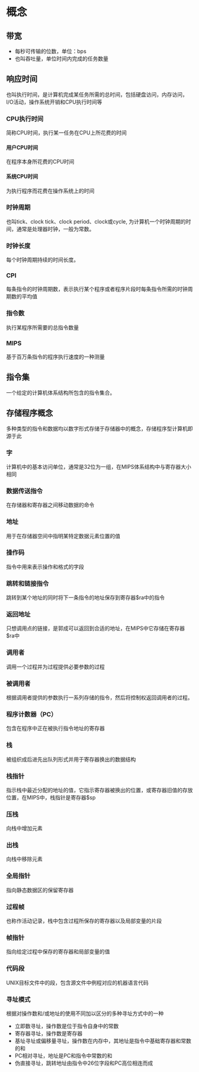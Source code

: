 # 概念

## 带宽
- 每秒可传输的位数，单位：bps
- 也叫吞吐量，单位时间内完成的任务数量

## 响应时间
也叫执行时间，是计算机完成某任务所需的总时间，包括硬盘访问，内存访问，I/O活动，操作系统开销和CPU执行时间等

### CPU执行时间
简称CPU时间，执行某一任务在CPU上所花费的时间

#### 用户CPU时间
在程序本身所花费的CPU时间

#### 系统CPU时间
为执行程序而花费在操作系统上的时间

### 时钟周期
也叫tick、clock tick、clock period、clock或cycle, 为计算机一个时钟周期的时间，通常是处理器时钟，一般为常数。

### 时钟长度
每个时钟周期持续的时间长度。

### CPI
每条指令的时钟周期数，表示执行某个程序或者程序片段时每条指令所需的时钟周期数的平均值

### 指令数
执行某程序所需要的总指令数量

### MIPS
基于百万条指令的程序执行速度的一种测量

## 指令集
一个给定的计算机体系结构所包含的指令集合。

## 存储程序概念
多种类型的指令和数据均以数字形式存储于存储器中的概念，存储程序型计算机即源于此

### 字
计算机中的基本访问单位，通常是32位为一组，在MIPS体系结构中与寄存器大小相同

### 数据传送指令
在存储器和寄存器之间移动数据的命令

### 地址
用于在存储器空间中指明某特定数据元素位置的值

### 操作码
指令中用来表示操作和格式的字段

### 跳转和链接指令
跳转到某个地址的同时将下一条指令的地址保存到寄存器$ra中的指令

### 返回地址
只想调用点的链接，是郭成可以返回到合适的地址，在MIPS中它存储在寄存器$ra中

### 调用者
调用一个过程并为过程提供必要参数的过程

### 被调用者
根据调用者提供的参数执行一系列存储的指令，然后将控制权返回调用者的过程。

### 程序计数器（PC）
包含在程序中正在被执行指令地址的寄存器

### 栈
被组织成后进先出队列形式并用于寄存器换出的数据结构

### 栈指针
指示栈中最近分配的地址的值，它指示寄存器被换出的位置，或寄存器旧值的存放位置，在MIPS中，栈指针是寄存器$sp

### 压栈
向栈中增加元素

### 出栈
向栈中移除元素

### 全局指针
指向静态数据区的保留寄存器

### 过程帧
也称作活动记录，栈中包含过程所保存的寄存器以及局部变量的片段

### 帧指针
指向给定过程中保存的寄存器和局部变量的值

### 代码段
UNIX目标文件中的段，包含源文件中例程对应的机器语言代码

### 寻址模式
根据对操作数和/或地址的使用不同加以区分的多种寻址方式中的一种

- 立即数寻址，操作数是位于指令自身中的常数
- 寄存器寻址，操作数是寄存器
- 基址寻址或偏移量寻址，操作数在内存中，其地址是指令中基础寄存器和常数的和
- PC相对寻址，地址是PC和指令中常数的和
- 伪直接寻址，跳转地址由指令中26位字段和PC高位相连而成







